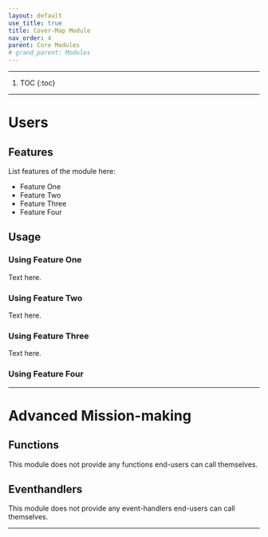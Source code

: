 ```yaml
---
layout: default
use_title: true
title: Cover-Map Module
nav_order: 4
parent: Core Modules
# grand_parent: Modules
---
```


---

1. TOC
{:toc}

---

# Users

## Features

List features of the module here:
- Feature One
- Feature Two
- Feature Three
- Feature Four

## Usage

### Using Feature One

Text here.

### Using Feature Two

Text here.

### Using Feature Three

Text here.

### Using Feature Four

---

# Advanced Mission-making

## Functions
This module does not provide any functions end-users can call themselves.

## Eventhandlers
This module does not provide any event-handlers end-users can call themselves.

---
